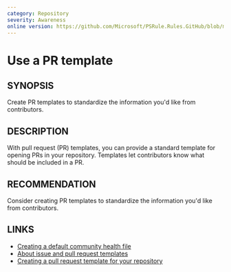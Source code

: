```yaml
---
category: Repository
severity: Awareness
online version: https://github.com/Microsoft/PSRule.Rules.GitHub/blob/main/docs/rules/en/GitHub.Repo.PRTemplate.md
---
```


# Use a PR template

## SYNOPSIS

Create PR templates to standardize the information you'd like from contributors.

## DESCRIPTION

With pull request (PR) templates, you can provide a standard template for opening PRs in your repository.
Templates let contributors know what should be included in a PR.

## RECOMMENDATION

Consider creating PR templates to standardize the information you'd like from contributors.

## LINKS

- [Creating a default community health file](https://docs.github.com/communities/setting-up-your-project-for-healthy-contributions/creating-a-default-community-health-file)
- [About issue and pull request templates](https://docs.github.com/communities/using-templates-to-encourage-useful-issues-and-pull-requests/about-issue-and-pull-request-templates)
- [Creating a pull request template for your repository](https://docs.github.com/communities/using-templates-to-encourage-useful-issues-and-pull-requests/creating-a-pull-request-template-for-your-repository)
